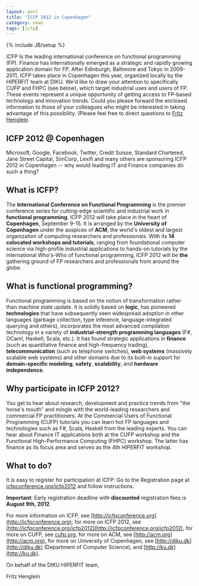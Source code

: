 ```yaml
---
layout: post
title: "ICFP 2012 in Copenhagen"
category: news
tags: [icfp]
---
```

{% include JB/setup %}

ICFP Is the leading international conference on functional programming
(FP). Finance has internationally emerged as a strategic and rapidly
growing application domain for FP. After Edinburgh, Baltimore and
Tokyo in 2009-2011, ICFP takes place in Copenhagen this year,
organized locally by the HIPERFIT team at DIKU. We'd like to draw your
attention to specifically CUFP and FHPC (see below), which target
industrial uses and users of FP. These events represent a unique
opportunity of getting access to FP-based technology and innovation
trends. Could you please forward the enclosed information to those of
your colleagues who might be interested in taking advantage of this
possibility. (Please feel free to direct questions to [Fritz Henglein](mailto:henglein@diku.dk).

## ICFP 2012 @ Copenhagen

Microsoft, Google, Facebook, Twitter, Credit Suisse, Standard
Chartered, Jane Street Capital, SimCorp, Lexifi and many others are
sponsoring ICFP 2012 in Copenhagen -- why would leading IT and Finance
companies do such a thing? 

## What is ICFP?

The **International Conference on Functional Programming** is the
premier conference series for cutting-edge scientific and industrial
work in **functional programming**. ICFP 2012 will take place in the
heart of **Copenhagen**, September 9-15. It is arranged by the
**University of Copenhagen** under the auspices of **ACM**, the
world's oldest and largest organization of computing researchers and
professionals. With its **14 colocated workshops and tutorials**,
ranging from foundational computer science via high-profile industrial
applications to hands-on tutorials by the international Who's-Who of
functional programming, ICFP 2012 will be **the** gathering ground of
FP researchers and professionals from around the globe.

## What is functional programming?

Functional programming is based on the notion of transformation rather
than machine state update. It is solidly based on **logic**, has
pioneered **technologies** that have subsequently seen widespread
adoption in other languages (garbage collection, type inference,
language-integrated querying and others), incorporates the most
advanced compilation technology in a variety of **industrial-strength
programming languages** (F#, OCaml, Haskell, Scala, etc.). It has
found strategic applications in **finance** (such as quantitative
finance and high-frequency trading), **telecommunication** (such as
telephone switches), **web systems** (massively scalable web systems)
and other domains due to its built-in support for **domain-specific
modeling**, **safety**, **scalability**, and **hardware
independence**.

## Why participate in ICFP 2012?

You get to hear about research, development and practice trends from
"the horse's mouth" and mingle with the world-leading researchers and
commercial FP practitioners. At the Commercial Users of Functional
Programming (CUFP) tutorials you can learn hot FP languages and
technologies such as F#, Scala, Haskell from the leading experts. You
can hear about Finance IT applications both at the CUFP workshop and
the Functional High-Performance Computing (FHPC) workshop. The
latter has finance as its focus area and serves as the 4th HIPERFIT
workshop.

## What to do?

It is easy to register for participation at ICFP: Go to the
Registration page at
[icfpconference.org/icfp2012](http://icfpconference.org/icfp2012) and
follow instructions.

**Important**: Early registration deadline with **discounted**
registration fees is **August 9th, 2012**.

For more information on ICFP, see
[http://icfpconference.org](http://icfpconference.org); for more on
ICFP 2012, see
[http://icfpconference.org/icfp2012](http://icfpconference.org/icfp2012),
for more on CUFP, see [cufp.org](http://www.cufp.org), for more on ACM, see
[http://acm.org](http://acm.org), for more on University of
Copenhagen, see [http://diku.dk](http://diku.dk) (Department of
Computer Science), and [http://ku.dk](http://ku.dk).

On behalf of the DIKU HIPERFIT team,

Fritz Henglein